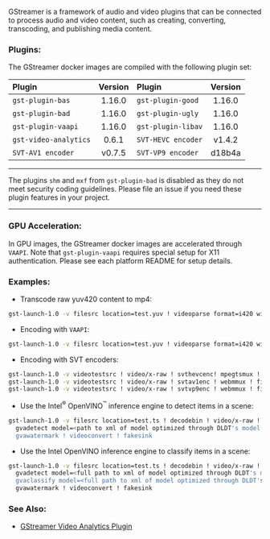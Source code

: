 
GStreamer is a framework of audio and video plugins that can be connected to process audio and video content, such as creating, converting, transcoding, and publishing media content. 

### Plugins:

The GStreamer docker images are compiled with the following plugin set:

| Plugin | Version| Plugin | Version|
|:---|:---:|:---|:---:|
|`gst-plugin-bas`|1.16.0|`gst-plugin-good`|1.16.0|  
|`gst-plugin-bad`|1.16.0|`gst-plugin-ugly`|1.16.0|  
|`gst-plugin-vaapi`|1.16.0|`gst-plugin-libav`|1.16.0|  
|`gst-video-analytics`|0.6.1|`SVT-HEVC encoder`|v1.4.2|  
|`SVT-AV1 encoder`|v0.7.5|`SVT-VP9 encoder`|d18b4a| 

---

The plugins `shm` and `mxf` from `gst-plugin-bad` is disabled as they do not meet security coding guidelines. Please file an issue if you need these plugin features in your project.   

---

### GPU Acceleration:

In GPU images, the GStreamer docker images are accelerated through `VAAPI`. Note that `gst-plugin-vaapi` requires special setup for X11 authentication. Please see each platform README for setup details.

### Examples:

- Transcode raw yuv420 content to mp4:  

```bash
gst-launch-1.0 -v filesrc location=test.yuv ! videoparse format=i420 width=320 height=240 framerate=30 ! x264enc ! mpegtsmux ! filesink location=test.ts
```

- Encoding with `VAAPI`:  

```bash
gst-launch-1.0 -v filesrc location=test.yuv ! videoparse format=i420 width=320 height=240 framerate=30 ! vaapih264enc ! mpegtsmux ! filesink location=test.ts
```

- Encoding with SVT encoders:  

```bash
gst-launch-1.0 -v videotestsrc ! video/x-raw ! svthevcenc! mpegtsmux ! filesink location=hevc.ts
gst-launch-1.0 -v videotestsrc ! video/x-raw ! svtav1enc ! webmmux ! filesink location=av1.mkv
gst-launch-1.0 -v videotestsrc ! video/x-raw ! svtvp9enc ! webmmux ! filesink location=vp9.mkv
```

- Use the Intel<sup>&reg;</sup> OpenVINO<sup>&trade;</sup> inference engine to detect items in a scene: 

```bash
gst-launch-1.0 -v filesrc location=test.ts ! decodebin ! video/x-raw ! videoconvert ! \
  gvadetect model=<path to xml of model optimized through DLDT's model optimizer> ! queue ! \
  gvawatermark ! videoconvert ! fakesink
```

- Use the Intel OpenVINO inference engine to classify items in a scene:  

```bash
gst-launch-1.0 -v filesrc location=test.ts ! decodebin ! video/x-raw ! videoconvert ! \
  gvadetect model=<full path to xml of model optimized through DLDT's model optimizer> ! queue ! \
  gvaclassify model=<full path to xml of model optimized through DLDT's model optimizer> object-class=vehicle ! queue ! \
  gvawatermark ! videoconvert ! fakesink
```

### See Also:

- [GStreamer Video Analytics Plugin](https://github.com/opencv/gst-video-analytics)   

